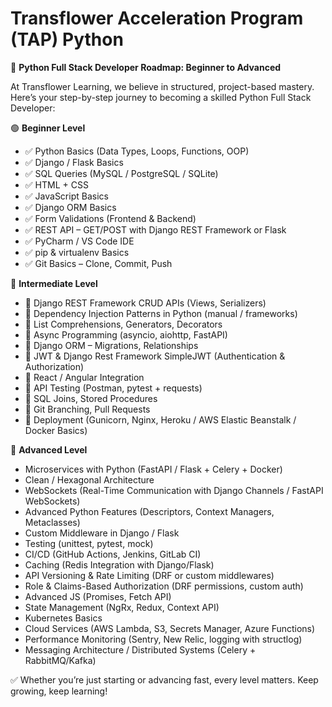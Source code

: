 # Transflower Acceleration Program (TAP) Python

🚀 **Python Full Stack Developer Roadmap: Beginner to Advanced**

At Transflower Learning, we believe in structured, project-based mastery. Here’s your step-by-step journey to becoming a skilled Python Full Stack Developer:


🟢 **Beginner Level**
- ✅ Python Basics (Data Types, Loops, Functions, OOP)
- ✅ Django / Flask Basics
- ✅ SQL Queries (MySQL / PostgreSQL / SQLite)
- ✅ HTML + CSS
- ✅ JavaScript Basics
- ✅ Django ORM Basics
- ✅ Form Validations (Frontend & Backend)
- ✅ REST API – GET/POST with Django REST Framework or Flask
- ✅ PyCharm / VS Code IDE
- ✅ pip & virtualenv Basics
- ✅ Git Basics – Clone, Commit, Push



🔵 **Intermediate Level**
- 🚀 Django REST Framework CRUD APIs (Views, Serializers)
- 🚀 Dependency Injection Patterns in Python (manual / frameworks)
- 🚀 List Comprehensions, Generators, Decorators
- 🚀 Async Programming (asyncio, aiohttp, FastAPI)
- 🚀 Django ORM – Migrations, Relationships
- 🚀 JWT & Django Rest Framework SimpleJWT (Authentication & Authorization)
- 🚀 React / Angular Integration
- 🚀 API Testing (Postman, pytest + requests)
- 🚀 SQL Joins, Stored Procedures
- 🚀 Git Branching, Pull Requests
- 🚀 Deployment (Gunicorn, Nginx, Heroku / AWS Elastic Beanstalk / Docker Basics)


🔴 **Advanced Level**
-  Microservices with Python (FastAPI / Flask + Celery + Docker)
-  Clean / Hexagonal Architecture
-  WebSockets (Real-Time Communication with Django Channels / FastAPI WebSockets)
-  Advanced Python Features (Descriptors, Context Managers, Metaclasses)
-  Custom Middleware in Django / Flask
-  Testing (unittest, pytest, mock)
-  CI/CD (GitHub Actions, Jenkins, GitLab CI)
-  Caching (Redis Integration with Django/Flask)
-  API Versioning & Rate Limiting (DRF or custom middlewares)
-  Role & Claims-Based Authorization (DRF permissions, custom auth)
-  Advanced JS (Promises, Fetch API)
-  State Management (NgRx, Redux, Context API)
-  Kubernetes Basics
-  Cloud Services (AWS Lambda, S3, Secrets Manager, Azure Functions)
-  Performance Monitoring (Sentry, New Relic, logging with structlog)
-  Messaging Architecture / Distributed Systems (Celery + RabbitMQ/Kafka)


✅ Whether you’re just starting or advancing fast, every level matters. Keep growing, keep learning!
